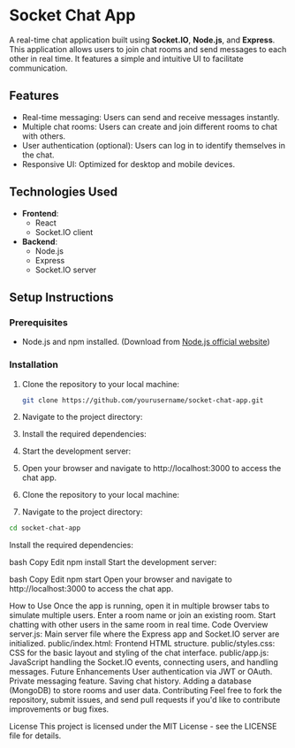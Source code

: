 # Socket Chat App

A real-time chat application built using **Socket.IO**, **Node.js**, and **Express**. This application allows users to join chat rooms and send messages to each other in real time. It features a simple and intuitive UI to facilitate communication.

## Features

- Real-time messaging: Users can send and receive messages instantly.
- Multiple chat rooms: Users can create and join different rooms to chat with others.
- User authentication (optional): Users can log in to identify themselves in the chat.
- Responsive UI: Optimized for desktop and mobile devices.
  
## Technologies Used

- **Frontend**:
  - React
  - Socket.IO client
- **Backend**:
  - Node.js
  - Express
  - Socket.IO server
  
## Setup Instructions

### Prerequisites

- Node.js and npm installed. (Download from [Node.js official website](https://nodejs.org/))

### Installation

1. Clone the repository to your local machine:
   ```bash
   git clone https://github.com/yourusername/socket-chat-app.git
3. Navigate to the project directory:
4. Install the required dependencies:
5. Start the development server:
6. Open your browser and navigate to http://localhost:3000 to access the chat app.

1. Clone the repository to your local machine:
   
2. Navigate to the project directory:

  ```bash
  cd socket-chat-app
  ```
Install the required dependencies:

bash
Copy
Edit
npm install
Start the development server:

bash
Copy
Edit
npm start
Open your browser and navigate to http://localhost:3000 to access the chat app.

How to Use
Once the app is running, open it in multiple browser tabs to simulate multiple users.
Enter a room name or join an existing room.
Start chatting with other users in the same room in real time.
Code Overview
server.js: Main server file where the Express app and Socket.IO server are initialized.
public/index.html: Frontend HTML structure.
public/styles.css: CSS for the basic layout and styling of the chat interface.
public/app.js: JavaScript handling the Socket.IO events, connecting users, and handling messages.
Future Enhancements
User authentication via JWT or OAuth.
Private messaging feature.
Saving chat history.
Adding a database (MongoDB) to store rooms and user data.
Contributing
Feel free to fork the repository, submit issues, and send pull requests if you'd like to contribute improvements or bug fixes.

License
This project is licensed under the MIT License - see the LICENSE file for details.
